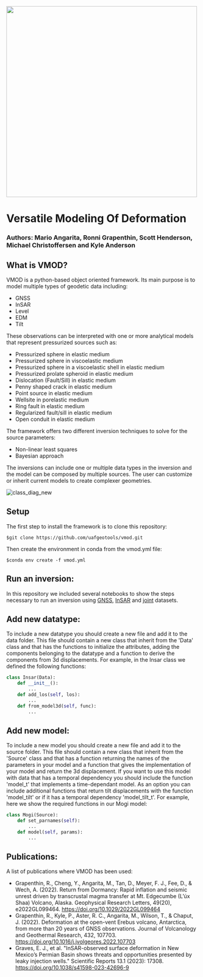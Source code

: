 [comment]: <> (<img src="https://github.com/uafgeotools/vmod/assets/16811978/297cecd1-78d6-4146-9f7a-fc1c623f1cbf" width="300">)
<img src="https://github.com/uafgeotools/vmod/assets/16811978/aaa335b6-5e03-41b3-ae65-b7c4edf113f5" width="500">

# Versatile Modeling Of Deformation

### Authors: Mario Angarita, Ronni Grapenthin, Scott Henderson, Michael Christoffersen and Kyle Anderson

## What is VMOD?

VMOD is a python-based object oriented framework. Its main purpose is to model multiple types of geodetic data including:

- GNSS
- InSAR
- Level
- EDM
- Tilt

These observations can be interpreted with one or more analytical models that represent pressurized sources such as:

- Pressurized sphere in elastic medium
- Pressurized sphere in viscoelastic medium
- Pressurized sphere in a viscoelastic shell in elastic medium
- Pressurized prolate spheroid in elastic medium
- Dislocation (Fault/Sill) in elastic medium
- Penny shaped crack in elastic medium
- Point source in elastic medium
- Wellsite in porelastic medium
- Ring fault in elastic medium
- Regularized fault/sill in elastic medium
- Open conduit in elastic medium

The framework offers two different inversion techniques to solve for the source parameters:

- Non-linear least squares
- Bayesian approach

The inversions can include one or multiple data types in the inversion and the model can be composed by multiple sources. The user can customize or inherit current models to create complexer geometries.

![class_diag_new](https://github.com/uafgeotools/vmod/assets/16811978/914866ca-d13c-4760-b556-2bd58ce757ba)

## Setup

The first step to install the framework is to clone this repository:

```console
$git clone https://github.com/uafgeotools/vmod.git
```

Then create the environment in conda from the vmod.yml file:

```console
$conda env create -f vmod.yml 
```

## Run an inversion:

In this repository we included several notebooks to show the steps necessary to run an inversion using [GNSS](dvd_gnss_low.ipynb), [InSAR](dvd_insar_low_off.ipynb) and [joint](dvd_joint_low.ipynb) datasets.

## Add new datatype:

To include a new datatype you should create a new file and add it to the data folder. This file should contain a new class that inherit from the 'Data' class and that has the functions to initialize the attributes, adding the components belonging to the datatype and a function to derive the components from 3d displacements. For example, in the Insar class we defined the following functions:

```python
class Insar(Data):
    def __init__():
        ...
    def add_los(self, los):
        ...
    def from_model3d(self, func):
        ...
```

## Add new model:

To include a new model you should create a new file and add it to the source folder. This file should contain a new class that inherit from the 'Source' class and that has a function returning the names of the parameters in your model and a function that gives the implementation of your model and return the 3d displacement. If you want to use this model with data that has a temporal dependency you should include the function 'model_t' that implements a time-dependant model. As an option you can include additional functions that return tilt displacements with the function 'model_tilt' or if it has a temporal dependency 'model_tilt_t'. For example, here we show the required functions in our Mogi model:

```python
class Mogi(Source):
    def set_parnames(self):
        ...
    def model(self, params):
        ...
```

## Publications:

A list of publications where VMOD has been used:

- Grapenthin, R., Cheng, Y., Angarita, M., Tan, D., Meyer, F. J., Fee, D., & Wech, A. (2022). Return from Dormancy: Rapid inflation and seismic unrest driven by transcrustal magma transfer at Mt. Edgecumbe (L’úx Shaa) Volcano, Alaska. Geophysical Research Letters, 49(20), e2022GL099464. https://doi.org/10.1029/2022GL099464
- Grapenthin, R., Kyle, P., Aster, R. C., Angarita, M., Wilson, T., & Chaput, J. (2022). Deformation at the open-vent Erebus volcano, Antarctica, from more than 20 years of GNSS observations. Journal of Volcanology and Geothermal Research, 432, 107703. https://doi.org/10.1016/j.jvolgeores.2022.107703
- Graves, E. J., et al. "InSAR-observed surface deformation in New Mexico’s Permian Basin shows threats and opportunities presented by leaky injection wells." Scientific Reports 13.1 (2023): 17308. https://doi.org/10.1038/s41598-023-42696-9

